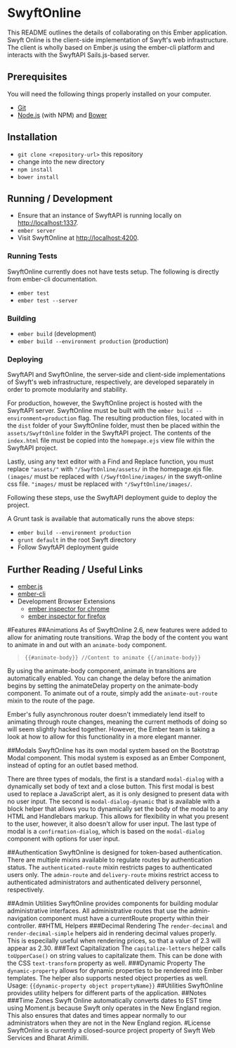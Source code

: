 # SwyftOnline

This README outlines the details of collaborating on this Ember application.
Swyft Online is the client-side implementation of Swyft's web infrastructure. The client is wholly based on Ember.js using the ember-cli platform and interacts with the SwyftAPI Sails.js-based server.

## Prerequisites

You will need the following things properly installed on your computer.

* [Git](http://git-scm.com/)
* [Node.js](http://nodejs.org/) (with NPM) and [Bower](http://bower.io/)

## Installation

* `git clone <repository-url>` this repository
* change into the new directory
* `npm install`
* `bower install`

## Running / Development

* Ensure that an instance of SwyftAPI is running locally on [http://localhost:1337](http://localhost:1337).
* `ember server`
* Visit SwyftOnline at [http://localhost:4200](http://localhost:4200).

### Running Tests

SwyftOnline currently does not have tests setup. The following is directly from ember-cli documentation.

* `ember test`
* `ember test --server`

### Building

* `ember build` (development)
* `ember build --environment production` (production)

### Deploying

SwyftAPI and SwyftOnline, the server-side and client-side implementations of Swyft's web infrastructure, respectively, are developed separately in order to promote modularity and stability. 

For production, however, the SwyftOnline project is hosted with the SwyftAPI server. SwyftOnline must be built with the `ember build --environment=production` flag. The resulting production files, located with in the `dist` folder of your SwyftOnline folder, must then be placed within the `assets/SwyftOnline` folder in the SwyftAPI project. The contents of the `index.html` file must be copied into the `homepage.ejs` view file within the SwyftAPI project. 

Lastly, using any text editor with a Find and Replace function, you must replace `"assets/"` with `"/SwyftOnline/assets/` in the homepage.ejs file. `(images/` must be replaced with `(/SwyftOnline/images/` in the swyft-online css file. `"images/` must be replaced with `"/SwyftOnline/images/`.

Following these steps, use the SwyftAPI deployment guide to deploy the project.

A Grunt task is available that automatically runs the above steps:

* `ember build --environment production`
* `grunt default` in the root Swyft directory
* Follow SwyftAPI deployment guide

## Further Reading / Useful Links

* [ember.js](http://emberjs.com/)
* [ember-cli](http://www.ember-cli.com/)
* Development Browser Extensions
  * [ember inspector for chrome](https://chrome.google.com/webstore/detail/ember-inspector/bmdblncegkenkacieihfhpjfppoconhi)
  * [ember inspector for firefox](https://addons.mozilla.org/en-US/firefox/addon/ember-inspector/)

#Features
##Animations
As of SwyftOnline 2.6, new features were added to allow for animating route transitions. Wrap the body of the content you want to animate in and out with an `animate-body` component.

> `{{#animate-body}}
> //Content to animate
> {{/animate-body}}`

By using the animate-body component, animate in transitions are automatically enabled. You can change the delay before the animation begins by setting the animateDelay property on the animate-body component. To animate out of a route, simply add the `animate-out-route` mixin to the route of the page.


Ember's fully asynchronous router doesn't immediately lend itself to animating through route changes, meaning the current methods of doing so will seem slightly hacked together. However, the Ember team is taking a look at how to allow for this functionality in a more elegant manner.

##Modals
SwyftOnline has its own modal system based on the Bootstrap Modal component. This modal system is exposed as an Ember Component, instead of opting for an outlet based method. 

There are three types of modals, the first is a standard `modal-dialog` with a dynamically set body of text and a close button. This first modal is best used to replace a JavaScript alert, as it is only designed to present data with no user input. The second is `modal-dialog-dynamic` that is available with a block helper that allows you to dynamically set the body of the modal to any HTML and Handlebars markup. This allows for flexibility in what you present to the user, however, it also doesn't allow for user input. The last type of modal is a `confirmation-dialog`, which is based on the `modal-dialog` component with options for user input.

##Authentication
SwyftOnline is designed for token-based authentication. There are multiple mixins available to regulate routes by authentication status. The `authenticated-route` mixin restricts pages to authenticated users only. The `admin-route` and `delivery-route` mixins restrict access to authenticated administrators and authenticated delivery personnel, respectively.

##Admin Utilities
SwyftOnline provides components for building modular administrative interfaces. All administrative routes that use the admin-navigation component must have a currentRoute property within their controller.
##HTML Helpers
###Decimal Rendering
The `render-decimal` and `render-decimal-simple` helpers aid in rendering decimal values properly. This is especilally useful when rendering prices, so that a value of 2.3 will appear as 2.30.
###Text Capitalization
The `capitalize-letters` helper calls `toUpperCase()` on string values to capitalizate them. This can be done with the CSS `text-transform` property as well.
###Dynamic Property
The `dynamic-property` allows for dynamic properties to be rendered into Ember templates. The helper also supports nested object properties as well. 
Usage:
`{{dynamic-property object propertyName}}`
##Utilities
SwyftOnline provides utility helpers for different parts of the application.
##Notes
###Time Zones
Swyft Online automatically converts dates to EST time using Moment.js because Swyft only operates in the New England region. This also ensures that dates and times appear normally to our administrators when they are not in the New England region.
#License
SwyftOnline is currently a closed-source project property of Swyft Web Services and Bharat Arimilli.
